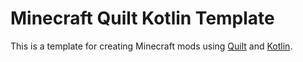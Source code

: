 # Minecraft Quilt Kotlin Template

This is a template for creating Minecraft mods using
[Quilt](https://quiltmc.org/) and [Kotlin](https://kotlinlang.org/).
